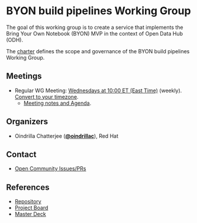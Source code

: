 <!---
This is an autogenerated file!

Please do not edit this file directly, but instead make changes to the
sigs.yaml file in the project root.

This file is part of https://github.com/open-services-group/community

To understand how this file is generated, see https://git.k8s.io/community/generator/README.md
--->
# BYON build pipelines Working Group

The goal of this working group is to create a service that implements the Bring Your Own Notebook (BYON) MVP in the context of Open Data Hub (ODH).

The [charter](charter.md) defines the scope and governance of the BYON build pipelines Working Group.

## Meetings
* Regular WG Meeting: [Wednesdays at 10:00 ET (East Time)](https://meet.google.com/qkt-yacp-wzm) (weekly). [Convert to your timezone](http://www.thetimezoneconverter.com/?t=10:00&tz=ET%20%28East%20Time%29).
  * [Meeting notes and Agenda](https://docs.google.com/document/d/1i1ET2HHqWry-0NK72iDRCEGEoyO7CPzmwOBjr437CVI/edit#).

## Organizers

* Oindrilla Chatterjee (**[@oindrillac](https://github.com/oindrillac)**), Red Hat

## Contact
- [Open Community Issues/PRs](https://github.com/open-services-group/community/labels/wg%2Fbyon-build-pipelines)
<!-- BEGIN CUSTOM CONTENT -->

## References

* [Repository](https://github.com/open-services-group/byon)
* [Project Board](https://github.com/orgs/open-services-group/projects/3/views/1)
* [Master Deck](https://docs.google.com/presentation/d/1GUMwCrxwGz4XJu72GUP2NG136PcKA-BF60oIezGSHSo/edit#slide=id.g547716335e_0_220)

<!-- END CUSTOM CONTENT -->
